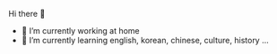  Hi there 👋
- 🔭 I’m currently working at home
- 🌱 I’m currently learning english, korean, chinese, culture, history ...
